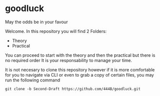 # goodluck
May the odds be in your favour

Welcome.
In this repository you will find 2 Folders: 
- Theory
- Practical

You can proceed to start with the theory and then the practical but there is no required order
It is your responsability to manage your time.

It is not necesary to clone this repository however if it is more comfortable for you to navigate via CLI or even to grab a copy of certain files, you may run the following command
```shell
git clone -b Second-Draft https://github.com/444B/goodluck.git
```
